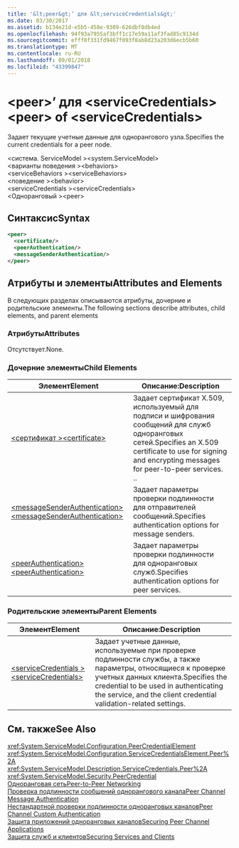 ```yaml
---
title: '&lt;peer&gt;’ для &lt;serviceCredentials&gt;'
ms.date: 03/30/2017
ms.assetid: b134e21d-e5b5-458e-9309-626dbf8db4ed
ms.openlocfilehash: 94f93a7955af3bff1c17e59a11af3fad85c9134d
ms.sourcegitcommit: efff8f331fd9467f093f8ab8d23a203d6ecb5b60
ms.translationtype: MT
ms.contentlocale: ru-RU
ms.lasthandoff: 09/01/2018
ms.locfileid: "43399847"
---
```

# <a name="ltpeergt-of-ltservicecredentialsgt"></a><span data-ttu-id="65202-102">&lt;peer&gt;’ для &lt;serviceCredentials&gt;</span><span class="sxs-lookup"><span data-stu-id="65202-102">&lt;peer&gt; of &lt;serviceCredentials&gt;</span></span>
<span data-ttu-id="65202-103">Задает текущие учетные данные для однорангового узла.</span><span class="sxs-lookup"><span data-stu-id="65202-103">Specifies the current credentials for a peer node.</span></span>  
  
 <span data-ttu-id="65202-104">\<система. ServiceModel ></span><span class="sxs-lookup"><span data-stu-id="65202-104">\<system.ServiceModel></span></span>  
<span data-ttu-id="65202-105">\<варианты поведения ></span><span class="sxs-lookup"><span data-stu-id="65202-105">\<behaviors></span></span>  
<span data-ttu-id="65202-106">\<serviceBehaviors ></span><span class="sxs-lookup"><span data-stu-id="65202-106">\<serviceBehaviors></span></span>  
<span data-ttu-id="65202-107">\<поведение ></span><span class="sxs-lookup"><span data-stu-id="65202-107">\<behavior></span></span>  
<span data-ttu-id="65202-108">\<serviceCredentials ></span><span class="sxs-lookup"><span data-stu-id="65202-108">\<serviceCredentials></span></span>  
<span data-ttu-id="65202-109">\<Одноранговый ></span><span class="sxs-lookup"><span data-stu-id="65202-109">\<peer></span></span>  
  
## <a name="syntax"></a><span data-ttu-id="65202-110">Синтаксис</span><span class="sxs-lookup"><span data-stu-id="65202-110">Syntax</span></span>  
  
```xml  
<peer>  
  <certificate/>  
  <peerAuthentication/>  
  <messageSenderAuthentication/>  
</peer>  
```  
  
## <a name="attributes-and-elements"></a><span data-ttu-id="65202-111">Атрибуты и элементы</span><span class="sxs-lookup"><span data-stu-id="65202-111">Attributes and Elements</span></span>  
 <span data-ttu-id="65202-112">В следующих разделах описываются атрибуты, дочерние и родительские элементы.</span><span class="sxs-lookup"><span data-stu-id="65202-112">The following sections describe attributes, child elements, and parent elements</span></span>  
  
### <a name="attributes"></a><span data-ttu-id="65202-113">Атрибуты</span><span class="sxs-lookup"><span data-stu-id="65202-113">Attributes</span></span>  
 <span data-ttu-id="65202-114">Отсутствует.</span><span class="sxs-lookup"><span data-stu-id="65202-114">None.</span></span>  
  
### <a name="child-elements"></a><span data-ttu-id="65202-115">Дочерние элементы</span><span class="sxs-lookup"><span data-stu-id="65202-115">Child Elements</span></span>  
  
|<span data-ttu-id="65202-116">Элемент</span><span class="sxs-lookup"><span data-stu-id="65202-116">Element</span></span>|<span data-ttu-id="65202-117">Описание:</span><span class="sxs-lookup"><span data-stu-id="65202-117">Description</span></span>|  
|-------------|-----------------|  
|[<span data-ttu-id="65202-118">\<сертификат ></span><span class="sxs-lookup"><span data-stu-id="65202-118">\<certificate></span></span>](../../../../../docs/framework/configure-apps/file-schema/wcf/certificate-of-peer.md)|<span data-ttu-id="65202-119">Задает сертификат X.509, используемый для подписи и шифрования сообщений для служб одноранговых сетей.</span><span class="sxs-lookup"><span data-stu-id="65202-119">Specifies an X.509 certificate to use for signing and encrypting messages for peer-to-peer services.</span></span> <span data-ttu-id="65202-120">.</span><span class="sxs-lookup"><span data-stu-id="65202-120">.</span></span>|  
|[<span data-ttu-id="65202-121">\<messageSenderAuthentication></span><span class="sxs-lookup"><span data-stu-id="65202-121">\<messageSenderAuthentication></span></span>](../../../../../docs/framework/configure-apps/file-schema/wcf/messagesenderauthentication.md)|<span data-ttu-id="65202-122">Задает параметры проверки подлинности для отправителей сообщений.</span><span class="sxs-lookup"><span data-stu-id="65202-122">Specifies authentication options for message senders.</span></span>|  
|[<span data-ttu-id="65202-123">\<peerAuthentication></span><span class="sxs-lookup"><span data-stu-id="65202-123">\<peerAuthentication></span></span>](../../../../../docs/framework/configure-apps/file-schema/wcf/peerauthentication.md)|<span data-ttu-id="65202-124">Задает параметры проверки подлинности для одноранговых служб.</span><span class="sxs-lookup"><span data-stu-id="65202-124">Specifies authentication options for peer services.</span></span>|  
  
### <a name="parent-elements"></a><span data-ttu-id="65202-125">Родительские элементы</span><span class="sxs-lookup"><span data-stu-id="65202-125">Parent Elements</span></span>  
  
|<span data-ttu-id="65202-126">Элемент</span><span class="sxs-lookup"><span data-stu-id="65202-126">Element</span></span>|<span data-ttu-id="65202-127">Описание:</span><span class="sxs-lookup"><span data-stu-id="65202-127">Description</span></span>|  
|-------------|-----------------|  
|[<span data-ttu-id="65202-128">\<serviceCredentials ></span><span class="sxs-lookup"><span data-stu-id="65202-128">\<serviceCredentials></span></span>](../../../../../docs/framework/configure-apps/file-schema/wcf/servicecredentials.md)|<span data-ttu-id="65202-129">Задает учетные данные, используемые при проверке подлинности службы, а также параметры, относящиеся к проверке учетных данных клиента.</span><span class="sxs-lookup"><span data-stu-id="65202-129">Specifies the credential to be used in authenticating the service, and the client credential validation-related settings.</span></span>|  
  
## <a name="see-also"></a><span data-ttu-id="65202-130">См. также</span><span class="sxs-lookup"><span data-stu-id="65202-130">See Also</span></span>  
 <xref:System.ServiceModel.Configuration.PeerCredentialElement>  
 <xref:System.ServiceModel.Configuration.ServiceCredentialsElement.Peer%2A>  
 <xref:System.ServiceModel.Description.ServiceCredentials.Peer%2A>  
 <xref:System.ServiceModel.Security.PeerCredential>  
 [<span data-ttu-id="65202-131">Одноранговая сеть</span><span class="sxs-lookup"><span data-stu-id="65202-131">Peer-to-Peer Networking</span></span>](../../../../../docs/framework/wcf/feature-details/peer-to-peer-networking.md)  
 [<span data-ttu-id="65202-132">Проверка подлинности сообщений однорангового канала</span><span class="sxs-lookup"><span data-stu-id="65202-132">Peer Channel Message Authentication</span></span>](https://msdn.microsoft.com/library/80e73386-514e-4c30-9e4a-b9ca8c173a95)  
 [<span data-ttu-id="65202-133">Нестандартной проверки подлинности одноранговых каналов</span><span class="sxs-lookup"><span data-stu-id="65202-133">Peer Channel Custom Authentication</span></span>](https://msdn.microsoft.com/library/4aa8a82e-41a8-48e2-8621-7e1cbabdca7c)  
 [<span data-ttu-id="65202-134">Защита приложений одноранговых каналов</span><span class="sxs-lookup"><span data-stu-id="65202-134">Securing Peer Channel Applications</span></span>](../../../../../docs/framework/wcf/feature-details/securing-peer-channel-applications.md)  
 [<span data-ttu-id="65202-135">Защита служб и клиентов</span><span class="sxs-lookup"><span data-stu-id="65202-135">Securing Services and Clients</span></span>](../../../../../docs/framework/wcf/feature-details/securing-services-and-clients.md)
